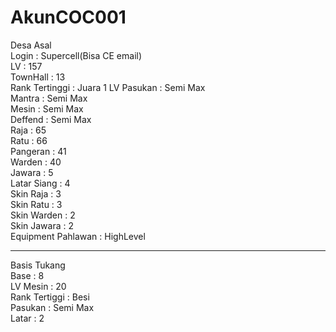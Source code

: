 # AkunCOC001


Desa Asal<br>
Login : Supercell(Bisa CE email) <br>
LV : 157 <br>
TownHall : 13<br>
Rank Tertinggi : Juara 1
LV Pasukan : Semi Max <br>
Mantra : Semi Max <br>
Mesin : Semi Max<br>
Deffend : Semi Max <br>
Raja : 65 <br>
Ratu : 66 <br>
Pangeran : 41 <br>
Warden : 40<br>
Jawara : 5<br>
Latar Siang : 4<br>
Skin Raja : 3<br>
Skin Ratu : 3<br>
Skin Warden : 2<br>
Skin Jawara : 2<br>
Equipment Pahlawan : HighLevel<br>
___________
Basis Tukang<br>
Base : 8<br>
LV Mesin : 20<br>
Rank Tertiggi : Besi<br>
Pasukan : Semi Max<br>
Latar : 2<br>
